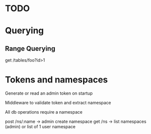 TODO
====

# Querying

## Range Querying

get /tables/foo?id>1

# Tokens and namespaces

Generate or read an admin token on startup

Middleware to validate token and extract namespace

All db operations require a namespace

post /ns/:name -> admin create namespace
get /ns -> list namespaces (admin) or list of 1 user namespace
